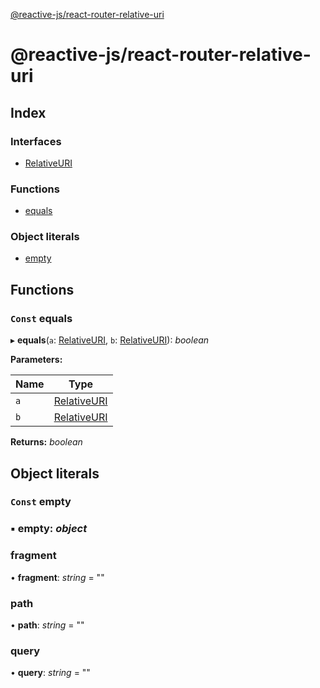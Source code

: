 [@reactive-js/react-router-relative-uri](README.md)

# @reactive-js/react-router-relative-uri

## Index

### Interfaces

* [RelativeURI](interfaces/relativeuri.md)

### Functions

* [equals](README.md#const-equals)

### Object literals

* [empty](README.md#const-empty)

## Functions

### `Const` equals

▸ **equals**(`a`: [RelativeURI](interfaces/relativeuri.md), `b`: [RelativeURI](interfaces/relativeuri.md)): *boolean*

**Parameters:**

Name | Type |
------ | ------ |
`a` | [RelativeURI](interfaces/relativeuri.md) |
`b` | [RelativeURI](interfaces/relativeuri.md) |

**Returns:** *boolean*

## Object literals

### `Const` empty

### ▪ **empty**: *object*

###  fragment

• **fragment**: *string* = ""

###  path

• **path**: *string* = ""

###  query

• **query**: *string* = ""
